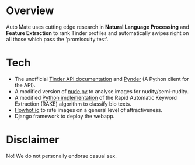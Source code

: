 # Overview
Auto Mate uses cutting edge research in **Natural Language Processing** and **Feature Extraction** to rank Tinder profiles and automatically swipes right on all those which pass the 'promiscuity test'.

# Tech
* The unofficial <a href="https://gist.github.com/rtt/10403467">Tinder API documentation</a> and <a href="https://github.com/charliewolf/pynder">Pynder</a> (A Python client for the API).
* A modified version of <a href="https://github.com/ParthGandhi/nude.py">nude.py</a> to analyse images for nudity/semi-nudity.
* A modified <a href="https://github.com/aneesha/RAKE">Python implementation</a> of the Rapid Automatic Keyword Extraction (RAKE) algorithm to classify bio texts.
* <a href="https://howhot.io/">Howhot.io</a> to rate images on a general level of attractiveness.
* Django framework to deploy the webapp.

# Disclaimer
No! We do not personally endorse casual sex.
